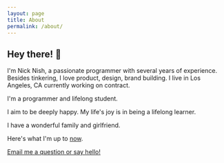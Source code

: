 ```yaml
---
layout: page
title: About
permalink: /about/
---
```


## Hey there! 👋

I'm Nick Nish, a passionate programmer with several years of experience. Besides tinkering, I love product, design, brand building. I live in Los Angeles, CA currently working on contract.

I'm a programmer and lifelong student.

I aim to be deeply happy. My life's joy is in being a lifelong learner.

I have a wonderful family and girlfriend.

Here's what I'm up to [now](/now).

[Email me a question or say hello!](mailto:nickjnish@gmail.com)
